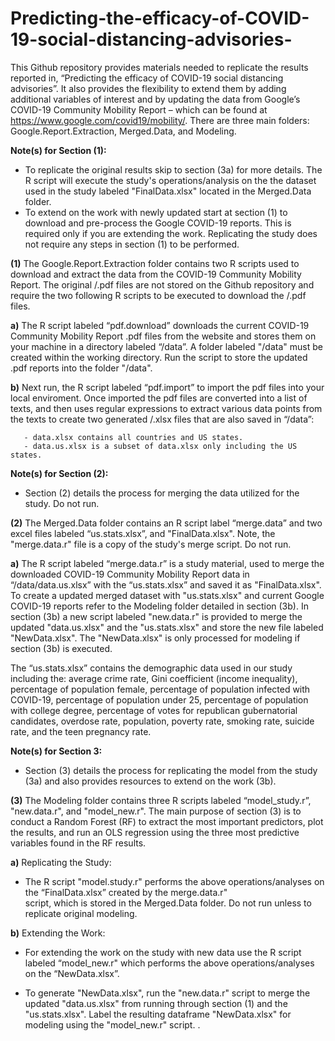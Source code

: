 # Predicting-the-efficacy-of-COVID-19-social-distancing-advisories-

This Github repository provides materials needed to replicate the results reported in, “Predicting the efficacy of COVID-19 social distancing advisories”. It also provides the flexibility to extend them by adding additional variables of interest and by updating the data from Google’s COVID-19 Community Mobility Report – which can be found at https://www.google.com/covid19/mobility/. There are three main folders: Google.Report.Extraction, Merged.Data, and Modeling.

**Note(s) for Section (1):** 

   * To replicate the original results skip to section (3a) for more details. The R script will execute the study's operations/analysis 
     on the the dataset used in the study labeled "FinalData.xlsx" located in the Merged.Data folder. 
   * To extend on the work with newly updated start at section (1) to download and pre-process the Google COVID-19 reports. This is 
     required only if you are extending the work. Replicating the study does not require any steps in section (1) to be performed. 

**(1)** The Google.Report.Extraction folder contains two R scripts used to download and extract the data from the COVID-19 Community 
    Mobility Report. The original /.pdf files are not stored on the Github repository and require the two following R scripts to 
    be executed to download the /.pdf files.  

   **a)** The R script labeled “pdf.download” downloads the current COVID-19 Community Mobility Report .pdf files from the website and 
      stores them on your machine in a directory labeled “/data”. A folder labeled "/data" must be created within the working 
      directory. Run the script to store the updated .pdf reports into the folder "/data". 
      
   **b)** Next run, the R script labeled “pdf.import” to import the pdf files into your local enviroment. Once imported the pdf files 
      are converted into a list of texts, and then uses regular expressions to extract various data points from the texts to create two 
      generated /.xlsx files that are also saved in “/data”:  
       
       - data.xlsx contains all countries and US states. 
       - data.us.xlsx is a subset of data.xlsx only including the US states. 

**Note(s) for Section (2):** 

   - Section (2) details the process for merging the data utilized for the study. Do not run.  

**(2)** The Merged.Data folder contains an R script label “merge.data” and two excel files labeled “us.stats.xlsx”, and "FinalData.xlsx". 
    Note, the "merge.data.r" file is a copy of the study's merge script. Do not run.  
    
   **a)** The R script labeled “merge.data.r” is a study material, used to merge the downloaded COVID-19 Community Mobility Report data 
        in “/data/data.us.xlsx” with the “us.stats.xlsx” and saved it as "FinalData.xlsx". To create a updated merged dataset with 
      "us.stats.xlsx" and current Google COVID-19 reports refer to the Modeling folder detailed in section (3b). In section (3b) a new       script labeled "new.data.r" is provided to merge the updated "data.us.xlsx" and the "us.stats.xlsx" and store the new file 
      labeled "NewData.xlsx". The "NewData.xlsx" is only processed for modeling if section (3b) is executed.  
   
   The “us.stats.xlsx” contains the demographic data used in our study including the: average crime rate, Gini coefficient (income 
   inequality), percentage of population female, percentage of population infected with COVID-19, percentage of population under 25, 
   percentage of population with college degree, percentage of votes for republican gubernatorial candidates, overdose rate, 
   population, poverty rate, smoking rate, suicide rate, and the teen pregnancy rate. 

**Note(s) for Section 3:**

   - Section (3) details the process for replicating the model from the study (3a) and also provides resources to extend on the work        (3b).   

 **(3)** The Modeling folder contains three R scripts labeled “model_study.r”, "new.data.r", and "model_new.r". The main purpose of section 
     (3) is to conduct a Random Forest (RF) to extract the most important predictors, plot the results, and run an OLS regression using      the three most predictive variables found in the RF results. 
      
   **a)** Replicating the Study:
   
   - The R script "model.study.r" performs the above operations/analyses on the “FinalData.xlsx” created by the merge.data.r"       
     script, which is stored in the Merged.Data folder. Do not run unless to replicate original modeling. 
     
   **b)** Extending the Work:
   
   - For extending the work on the study with new data use the R script labeled “model_new.r" which performs the above 
     operations/analyses on the “NewData.xlsx”. 
        
   - To generate "NewData.xlsx", run the "new.data.r" script to merge the updated "data.us.xlsx" from running through section (1) 
     and the "us.stats.xlsx". Label the resulting dataframe "NewData.xlsx" for modeling using the "model_new.r" script. .


